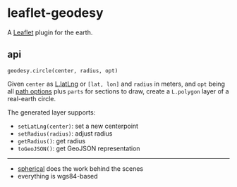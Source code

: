 # leaflet-geodesy

A [Leaflet](http://leafletjs.com/) plugin for the earth.

## api

`geodesy.circle(center, radius, opt)`

Given `center` as [L.latLng](http://leafletjs.com/reference.html#latlng)
or `[lat, lon]` and `radius` in meters, and `opt` being
all [path options](http://leafletjs.com/reference.html#path) plus
`parts` for sections to draw, create a `L.polygon` layer of a real-earth
circle.

The generated layer supports:

* `setLatLng(center)`: set a new centerpoint
* `setRadius(radius)`: adjust radius
* `getRadius()`: get radius
* `toGeoJSON()`: get GeoJSON representation

---

* [spherical](http://github.com/mapbox/spherical) does the work behind the scenes
* everything is wgs84-based
